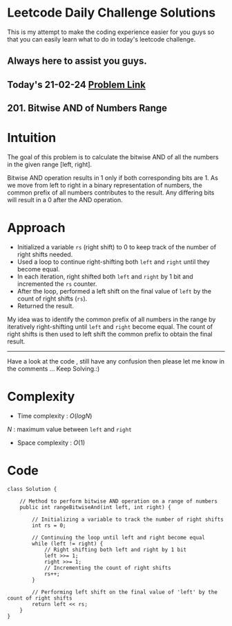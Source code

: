 # Leetcode Daily Challenge Solutions

This is my attempt to make the coding experience easier for you guys so that you can easily learn what to do in today's leetcode challenge.

## Always here to assist you guys.

## Today's 21-02-24 [Problem Link](https://leetcode.com/problems/bitwise-and-of-numbers-range/description/?envType=daily-question&envId=2024-02-21)
## 201. Bitwise AND of Numbers Range

# Intuition
<!-- Describe your first thoughts on how to solve this problem. -->
The goal of this problem is to calculate the bitwise AND of all the numbers in the given range [left, right].

Bitwise AND operation results in 1 only if both corresponding bits are 1. As we move from left to right in a binary representation of numbers, the common prefix of all numbers contributes to the result. Any differing bits will result in a 0 after the AND operation.

# Approach
<!-- Describe your approach to solving the problem. -->
- Initialized a variable `rs` (right shift) to 0 to keep track of the number of right shifts needed.
- Used a loop to continue right-shifting both `left` and `right` until they become equal.
- In each iteration, right shifted both `left` and `right` by 1 bit and incremented the `rs` counter.
- After the loop, performed a left shift on the final value of `left` by the count of right shifts (`rs`).
- Returned the result.

My idea was to identify the common prefix of all numbers in the range by iteratively right-shifting until `left` and `right` become equal. The count of right shifts is then used to left shift the common prefix to obtain the final result.

---
Have a look at the code , still have any confusion then please let me know in the comments ... Keep Solving.:)

# Complexity
- Time complexity : $O(logN)$
<!-- Add your time complexity here, e.g. $$O(n)$$ -->
$N$ :  maximum value between `left` and `right`
- Space complexity : $O(1)$
<!-- Add your space complexity here, e.g. $$O(n)$$ -->

# Code
```
class Solution {

    // Method to perform bitwise AND operation on a range of numbers
    public int rangeBitwiseAnd(int left, int right) {
   
        // Initializing a variable to track the number of right shifts
        int rs = 0;

        // Continuing the loop until left and right become equal
        while (left != right) {
            // Right shifting both left and right by 1 bit
            left >>= 1;
            right >>= 1;
            // Incrementing the count of right shifts
            rs++;
        }

        // Performing left shift on the final value of 'left' by the count of right shifts
        return left << rs;
    }
}
```